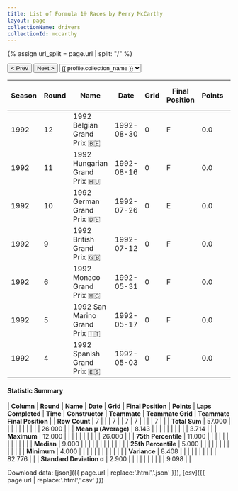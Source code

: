 ```yaml
---
title: List of Formula 1® Races by Perry McCarthy
layout: page
collectionName: drivers
collectionId: mccarthy
---
```


{% assign url_split = page.url | split: "/" %}
<div id="collection-navigation">
<button onclick="selector.options[selector.selectedIndex-1].value && (window.location = selector.options[selector.selectedIndex-1].value);">&lt; Prev</button>
<button onclick="selector.options[selector.selectedIndex+1].value && (window.location = selector.options[selector.selectedIndex+1].value);">Next &gt;</button>
<select id="selector" onchange="this.options[this.selectedIndex].value && (window.location = this.options[this.selectedIndex].value);">
  {% for collectionId in site.data[page.collectionName].refs %}
    {% if collectionId == page.collectionId %}
      {% assign selected = "selected" %}
    {% else %}
      {% assign selected = "" %}
    {% endif %}
    {% assign profile = site.data[page.collectionName][collectionId].profile %}
    <option value="/f1/{{ page.collectionName }}/{{ collectionId }}/{{ url_split[4] }}" {{ selected }}>{{ profile.collection_name }}</option>
  {% endfor %}
</select>
</div>

| Season | Round | Name | Date | Grid | Final Position | Points | Laps Completed | Time | Constructor | Teammate | Teammate Grid | Teammate Final Position |
|--|--|--|--|--|--|--|--|--|--|--|--|--|
| 1992 | 12 | 1992 Belgian Grand Prix 🇧🇪 | 1992-08-30 | 0 | F | 0.0 | 0 |   | Andrea Moda 🇮🇹 | [Roberto Moreno 🇧🇷](/f1/drivers/moreno) | 0 | F |
| 1992 | 11 | 1992 Hungarian Grand Prix 🇭🇺 | 1992-08-16 | 0 | F | 0.0 | 0 |   | Andrea Moda 🇮🇹 | [Roberto Moreno 🇧🇷](/f1/drivers/moreno) | 0 | F |
| 1992 | 10 | 1992 German Grand Prix 🇩🇪 | 1992-07-26 | 0 | E | 0.0 | 0 |   | Andrea Moda 🇮🇹 | [Roberto Moreno 🇧🇷](/f1/drivers/moreno) | 0 | F |
| 1992 | 9 | 1992 British Grand Prix 🇬🇧 | 1992-07-12 | 0 | F | 0.0 | 0 |   | Andrea Moda 🇮🇹 | [Roberto Moreno 🇧🇷](/f1/drivers/moreno) | 0 | F |
| 1992 | 6 | 1992 Monaco Grand Prix 🇲🇨 | 1992-05-31 | 0 | F | 0.0 | 0 |   | Andrea Moda 🇮🇹 | [Roberto Moreno 🇧🇷](/f1/drivers/moreno) | 26 | R |
| 1992 | 5 | 1992 San Marino Grand Prix 🇮🇹 | 1992-05-17 | 0 | F | 0.0 | 0 |   | Andrea Moda 🇮🇹 | [Roberto Moreno 🇧🇷](/f1/drivers/moreno) | 0 | F |
| 1992 | 4 | 1992 Spanish Grand Prix 🇪🇸 | 1992-05-03 | 0 | F | 0.0 | 0 |   | Andrea Moda 🇮🇹 | [Roberto Moreno 🇧🇷](/f1/drivers/moreno) | 0 | F |

#### Statistic Summary

| **Column** | **Round** | **Name** | **Date** | **Grid** | **Final Position** | **Points** | **Laps Completed** | **Time** | **Constructor** | **Teammate** | **Teammate Grid** | **Teammate Final Position** |
| **Row Count** | 7 |  |  | 7 |  | 7 | 7 |  |  |  | 7 |  |
| **Total Sum** | 57.000 |  |  |  |  |  |  |  |  |  | 26.000 |  |
| **Mean μ (Average)** | 8.143 |  |  |  |  |  |  |  |  |  | 3.714 |  |
| **Maximum** | 12.000 |  |  |  |  |  |  |  |  |  | 26.000 |  |
| **75th Percentile** | 11.000 |  |  |  |  |  |  |  |  |  |  |  |
| **Median** | 9.000 |  |  |  |  |  |  |  |  |  |  |  |
| **25th Percentile** | 5.000 |  |  |  |  |  |  |  |  |  |  |  |
| **Minimum** | 4.000 |  |  |  |  |  |  |  |  |  |  |  |
| **Variance** | 8.408 |  |  |  |  |  |  |  |  |  | 82.776 |  |
| **Standard Deviation σ** | 2.900 |  |  |  |  |  |  |  |  |  | 9.098 |  |

Download data: [json]({{ page.url | replace:'.html','.json' }}), [csv]({{ page.url | replace:'.html','.csv' }})
